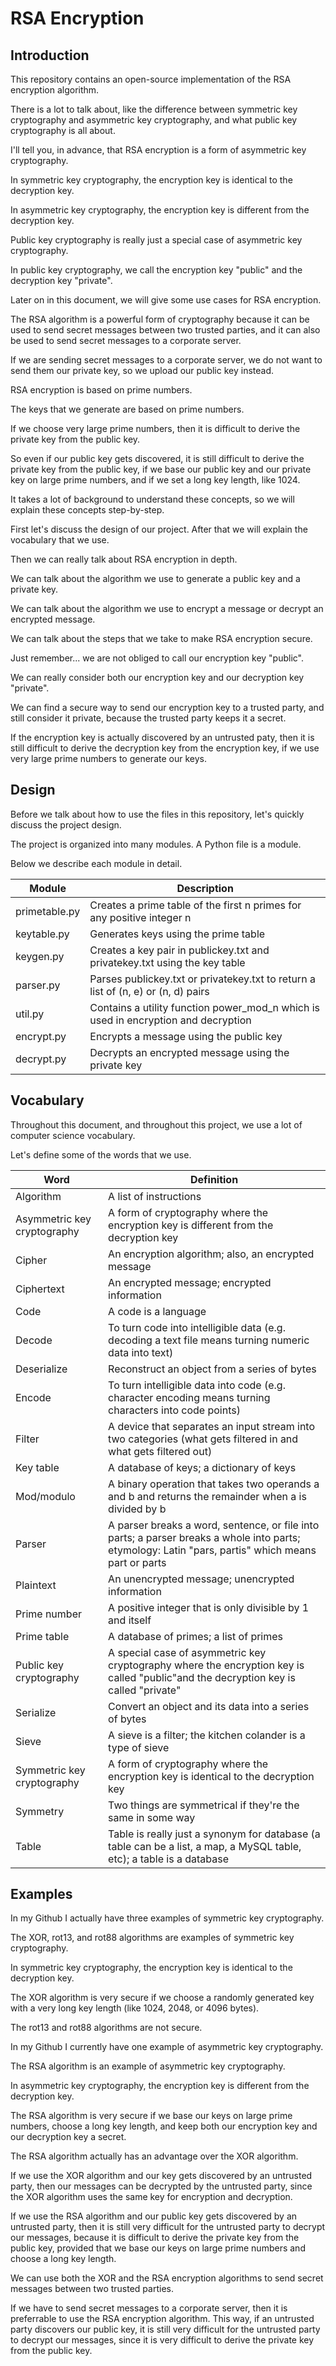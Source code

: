 # RSA Encryption

## Introduction

This repository contains an open-source implementation of the RSA encryption algorithm.

There is a lot to talk about, like the difference between symmetric key cryptography and asymmetric key cryptography, and what public key cryptography is all about.

I'll tell you, in advance, that RSA encryption is a form of asymmetric key cryptography.

In symmetric key cryptography, the encryption key is identical to the decryption key.

In asymmetric key cryptography, the encryption key is different from the decryption key.

Public key cryptography is really just a special case of asymmetric key cryptography.

In public key cryptography, we call the encryption key "public" and the decryption key "private".

Later on in this document, we will give some use cases for RSA encryption.

The RSA algorithm is a powerful form of cryptography because it can be used to send secret messages between two trusted parties, and it can also be used to send secret messages to a corporate server.

If we are sending secret messages to a corporate server, we do not want to send them our private key, so we upload our public key instead.

RSA encryption is based on prime numbers.

The keys that we generate are based on prime numbers.

If we choose very large prime numbers, then it is difficult to derive the private key from the public key.

So even if our public key gets discovered, it is still difficult to derive the private key from the public key, if we base our public key and our private key on large prime numbers, and if we set a long key length, like 1024.

It takes a lot of background to understand these concepts, so we will explain these concepts step-by-step.

First let's discuss the design of our project. After that we will explain the vocabulary that we use.

Then we can really talk about RSA encryption in depth.

We can talk about the algorithm we use to generate a public key and a private key.

We can talk about the algorithm we use to encrypt a message or decrypt an encrypted message.

We can talk about the steps that we take to make RSA encryption secure.

Just remember... we are not obliged to call our encryption key "public".

We can really consider both our encryption key and our decryption key "private".

We can find a secure way to send our encryption key to a trusted party, and still consider it private, because the trusted party keeps it a secret.

If the encryption key is actually discovered by an untrusted paty, then it is still difficult to derive the decryption key from the encryption key, if we use very large prime numbers to generate our keys.

## Design

Before we talk about how to use the files in this repository, let's quickly discuss the project design.

The project is organized into many modules. A Python file is a module.

Below we describe each module in detail.

Module | Description
------ | -----------
primetable.py | Creates a prime table of the first n primes for any positive integer n
keytable.py | Generates keys using the prime table
keygen.py | Creates a key pair in publickey.txt and privatekey.txt using the key table
parser.py | Parses publickey.txt or privatekey.txt to return a list of (n, e) or (n, d) pairs
util.py | Contains a utility function power_mod_n which is used in encryption and decryption
encrypt.py | Encrypts a message using the public key
decrypt.py | Decrypts an encrypted message using the private key

## Vocabulary

Throughout this document, and throughout this project, we use a lot of computer science vocabulary.

Let's define some of the words that we use.

Word | Definition
---- | ----------
Algorithm | A list of instructions
Asymmetric key cryptography | A form of cryptography where the encryption key is different from the decryption key
Cipher | An encryption algorithm; also, an encrypted message
Ciphertext | An encrypted message; encrypted information
Code | A code is a language
Decode | To turn code into intelligible data (e.g. decoding a text file means turning numeric data into text)
Deserialize | Reconstruct an object from a series of bytes
Encode | To turn intelligible data into code (e.g. character encoding means turning characters into code points)
Filter | A device that separates an input stream into two categories (what gets filtered in and what gets filtered out)
Key table | A database of keys; a dictionary of keys
Mod/modulo | A binary operation that takes two operands a and b and returns the remainder when a is divided by b
Parser | A parser breaks a word, sentence, or file into parts; a parser breaks a whole into parts; etymology: Latin "pars, partis" which means part or parts
Plaintext | An unencrypted message; unencrypted information
Prime number | A positive integer that is only divisible by 1 and itself
Prime table | A database of primes; a list of primes
Public key cryptography | A special case of asymmetric key cryptography where the encryption key is called "public"and the decryption key is called "private"
Serialize | Convert an object and its data into a series of bytes
Sieve | A sieve is a filter; the kitchen colander is a type of sieve
Symmetric key cryptography | A form of cryptography where the encryption key is identical to the decryption key
Symmetry | Two things are symmetrical if they're the same in some way
Table | Table is really just a synonym for database (a table can be a list, a map, a MySQL table, etc); a table is a database

## Examples

In my Github I actually have three examples of symmetric key cryptography.

The XOR, rot13, and rot88 algorithms are examples of symmetric key cryptography.

In symmetric key cryptography, the encryption key is identical to the decryption key.

The XOR algorithm is very secure if we choose a randomly generated key with a very long key length (like 1024, 2048, or 4096 bytes).

The rot13 and rot88 algorithms are not secure.

In my Github I currently have one example of asymmetric key cryptography.

The RSA algorithm is an example of asymmetric key cryptography.

In asymmetric key cryptography, the encryption key is different from the decryption key.

The RSA algorithm is very secure if we base our keys on large prime numbers, choose a long key length, and keep both our encryption key and our decryption key a secret.

The RSA algorithm actually has an advantage over the XOR algorithm.

If we use the XOR algorithm and our key gets discovered by an untrusted party, then our messages can be decrypted by the untrusted party, since the XOR algorithm uses the same key for encryption and decryption.

If we use the RSA algorithm and our public key gets discovered by an untrusted party, then it is still very difficult for the untrusted party to decrypt our messages, because it is difficult to derive the private key from the public key, provided that we base our keys on large prime numbers and choose a long key length.

We can use both the XOR and the RSA encryption algorithms to send secret messages between two trusted parties.

If we have to send secret messages to a corporate server, then it is preferrable to use the RSA encryption algorithm. This way, if an untrusted party discovers our public key, it is still very difficult for the untrusted party to decrypt our messages, since it is very difficult to derive the private key from the public key.
